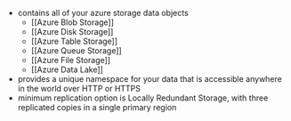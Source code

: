 - contains all of your azure storage data objects
	- [[Azure Blob Storage]]
	- [[Azure Disk Storage]]
	- [[Azure Table Storage]]
	- [[Azure Queue Storage]]
	- [[Azure File Storage]]
	- [[Azure Data Lake]]
- provides a unique namespace for your data that is accessible anywhere in the world over HTTP or HTTPS
- minimum replication option is Locally Redundant Storage, with three replicated copies in a single primary region